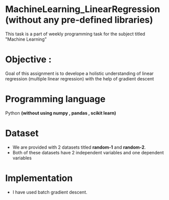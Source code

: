 # MachineLearning_LinearRegression (without any pre-defined libraries)
This task is a part of weekly programming task for the subject titled "Machine Learning" 
# Objective : 
Goal of this assignment is  to develope a holistic understanding of linear regression (multiple linear regression) with the help of gradient descent
# Programming language 
Python **(without using numpy , pandas , scikit learn)**
# Dataset
* We are provided with 2 datasets titled **random-1** and **random-2**.
* Both of these datasets have 2 independent variables and one dependent variables
# Implementation
* I have used batch gradient descent. 
